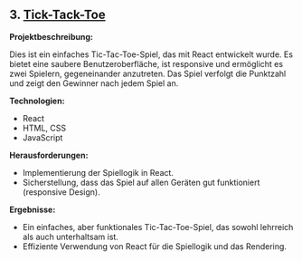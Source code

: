 ## 3. [Tick-Tack-Toe]( /tick-tack-toe)

**Projektbeschreibung:**

Dies ist ein einfaches Tic-Tac-Toe-Spiel, das mit React entwickelt wurde. Es bietet eine saubere Benutzeroberfläche, ist responsive und ermöglicht es zwei Spielern, gegeneinander anzutreten. Das Spiel verfolgt die Punktzahl und zeigt den Gewinner nach jedem Spiel an.

**Technologien:**
- React
- HTML, CSS
- JavaScript

**Herausforderungen:**
- Implementierung der Spiellogik in React.
- Sicherstellung, dass das Spiel auf allen Geräten gut funktioniert (responsive Design).

**Ergebnisse:**
- Ein einfaches, aber funktionales Tic-Tac-Toe-Spiel, das sowohl lehrreich als auch unterhaltsam ist.
- Effiziente Verwendung von React für die Spiellogik und das Rendering.
